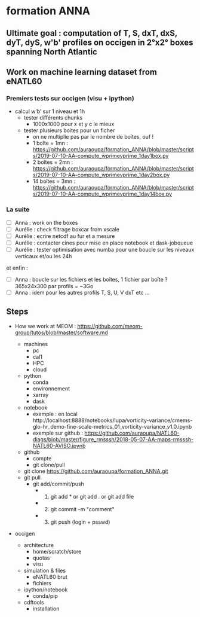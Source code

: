 # formation ANNA

## Ultimate goal : computation of T, S, dxT, dxS, dyT, dyS, w'b' profiles on occigen in 2°x2° boxes spanning North Atlantic

## Work on machine learning dataset from eNATL60

### Premiers tests sur occigen (visu + ipython)
- calcul w’b’ sur 1 niveau et 1h
	- tester différents chunks
		* 1000x1000 pour x et y c le mieux
	- tester plusieurs boites pour un ficher
		* on ne multiplie pas par le nombre de boîtes, ouf !
		* 1 boîte = 1mn : https://github.com/auraoupa/formation_ANNA/blob/master/scripts/2019-07-10-AA-compute_wprimevprime_1day1box.py
		* 2 boîtes = 2mn : https://github.com/auraoupa/formation_ANNA/blob/master/scripts/2019-07-10-AA-compute_wprimevprime_1day2box.py
		* 14 boîtes = 3mn : https://github.com/auraoupa/formation_ANNA/blob/master/scripts/2019-07-10-AA-compute_wprimevprime_1day14box.py
		
### La suite 

- [ ] Anna : work on the boxes
- [ ] Aurélie : check filtrage boxcar from xscale
- [ ] Aurélie : ecrire netcdf au fur et a mesure
- [ ] Aurélie : contacter cines pour mise en place notebook et dask-jobqueue
- [ ] Aurélie : tester optimisation avec numba pour une boucle sur les niveaux verticaux et/ou les 24h

et enfin :
- [ ] Anna : boucle sur les fichiers et les boîtes, 1 fichier par boîte ? 365x24x300 par profils = ~3Go
- [ ] Anna : idem pour les autres profils T, S, U, V dxT etc ...

## Steps

  - How we work at MEOM : https://github.com/meom-group/tutos/blob/master/software.md
    - machines
      - pc
      - cal1
      - HPC
      - cloud
    - python
      - conda
      - environnement
      - xarray
      - dask
    - notebook
      - exemple : en local http://localhost:8888/notebooks/lupa/vorticity-variance/cmems-glo-hr_demo-fine-scale-metrics_01_vorticity-variance_v1.0.ipynb
      - exemple sur github :  https://github.com/auraoupa/NATL60-diags/blob/master/figure_rmsssh/2018-05-07-AA-maps-rmsssh-NATL60-AVISO.ipynb
    - github
      - compte
      - git clone/pull
	- git clone https://github.com/auraoupa/formation_ANNA.git
	- git pull 
      - git add/commit/push
        - 1. git add * or git add . or git add file
        - 2. git commit -m "comment"
        - 3. git push (login + psswd)
      
  - occigen
    - architecture
      - home/scratch/store
      - quotas
      - visu
    - simulation & files
      - eNATL60 brut
      - fichiers
    - ipython/notebook
      - conda/pip
    - cdftools
      - installation

